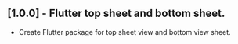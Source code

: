 ## [1.0.0] - Flutter top sheet and bottom sheet.

* Create Flutter package for top sheet view and bottom view sheet.


